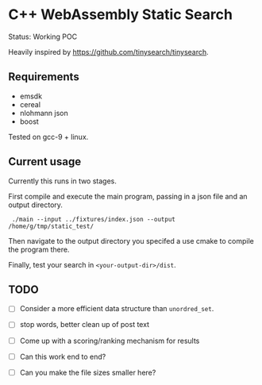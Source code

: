# C++ WebAssembly Static Search

Status: Working POC



Heavily inspired by https://github.com/tinysearch/tinysearch.

## Requirements

- emsdk
- cereal
- nlohmann json
- boost

Tested on gcc-9 + linux.

## Current usage

Currently this runs in two stages. 

First compile and execute the main program, passing in a json file and an output directory. 

```
 ./main --input ../fixtures/index.json --output /home/g/tmp/static_test/
```

Then navigate to the output directory you specifed a use cmake to compile the program there. 

Finally, test your search in `<your-output-dir>/dist`.


## TODO

- [ ] Consider a more efficient data structure than `unordred_set`.
- [ ] stop words, better clean up of post text
- [ ] Come up with a scoring/ranking mechanism for results

- [ ] Can this work end to end?
- [ ] Can you make the file sizes smaller here?